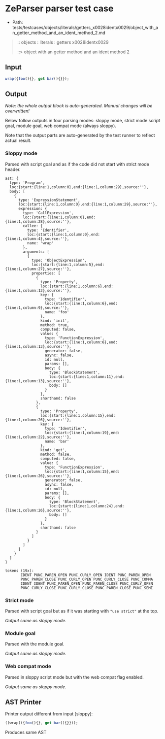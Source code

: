 # ZeParser parser test case

- Path: tests/testcases/objects/literals/getters_x0028identx0029/object_with_an_getter_method_and_an_ident_method_2.md

> :: objects : literals : getters x0028identx0029
>
> ::> object with an getter method and an ident method 2

## Input

`````js
wrap({foo(){}, get bar(){}});
`````

## Output

_Note: the whole output block is auto-generated. Manual changes will be overwritten!_

Below follow outputs in four parsing modes: sloppy mode, strict mode script goal, module goal, web compat mode (always sloppy).

Note that the output parts are auto-generated by the test runner to reflect actual result.

### Sloppy mode

Parsed with script goal and as if the code did not start with strict mode header.

`````
ast: {
  type: 'Program',
  loc:{start:{line:1,column:0},end:{line:1,column:29},source:''},
  body: [
    {
      type: 'ExpressionStatement',
      loc:{start:{line:1,column:0},end:{line:1,column:29},source:''},
      expression: {
        type: 'CallExpression',
        loc:{start:{line:1,column:0},end:{line:1,column:28},source:''},
        callee: {
          type: 'Identifier',
          loc:{start:{line:1,column:0},end:{line:1,column:4},source:''},
          name: 'wrap'
        },
        arguments: [
          {
            type: 'ObjectExpression',
            loc:{start:{line:1,column:5},end:{line:1,column:27},source:''},
            properties: [
              {
                type: 'Property',
                loc:{start:{line:1,column:6},end:{line:1,column:13},source:''},
                key: {
                  type: 'Identifier',
                  loc:{start:{line:1,column:6},end:{line:1,column:9},source:''},
                  name: 'foo'
                },
                kind: 'init',
                method: true,
                computed: false,
                value: {
                  type: 'FunctionExpression',
                  loc:{start:{line:1,column:6},end:{line:1,column:13},source:''},
                  generator: false,
                  async: false,
                  id: null,
                  params: [],
                  body: {
                    type: 'BlockStatement',
                    loc:{start:{line:1,column:11},end:{line:1,column:13},source:''},
                    body: []
                  }
                },
                shorthand: false
              },
              {
                type: 'Property',
                loc:{start:{line:1,column:15},end:{line:1,column:26},source:''},
                key: {
                  type: 'Identifier',
                  loc:{start:{line:1,column:19},end:{line:1,column:22},source:''},
                  name: 'bar'
                },
                kind: 'get',
                method: false,
                computed: false,
                value: {
                  type: 'FunctionExpression',
                  loc:{start:{line:1,column:15},end:{line:1,column:26},source:''},
                  generator: false,
                  async: false,
                  id: null,
                  params: [],
                  body: {
                    type: 'BlockStatement',
                    loc:{start:{line:1,column:24},end:{line:1,column:26},source:''},
                    body: []
                  }
                },
                shorthand: false
              }
            ]
          }
        ]
      }
    }
  ]
}

tokens (19x):
       IDENT PUNC_PAREN_OPEN PUNC_CURLY_OPEN IDENT PUNC_PAREN_OPEN
       PUNC_PAREN_CLOSE PUNC_CURLY_OPEN PUNC_CURLY_CLOSE PUNC_COMMA
       IDENT IDENT PUNC_PAREN_OPEN PUNC_PAREN_CLOSE PUNC_CURLY_OPEN
       PUNC_CURLY_CLOSE PUNC_CURLY_CLOSE PUNC_PAREN_CLOSE PUNC_SEMI
`````

### Strict mode

Parsed with script goal but as if it was starting with `"use strict"` at the top.

_Output same as sloppy mode._

### Module goal

Parsed with the module goal.

_Output same as sloppy mode._

### Web compat mode

Parsed in sloppy script mode but with the web compat flag enabled.

_Output same as sloppy mode._

## AST Printer

Printer output different from input [sloppy]:

````js
((wrap)({foo(){}, get bar(){}}));
````

Produces same AST
